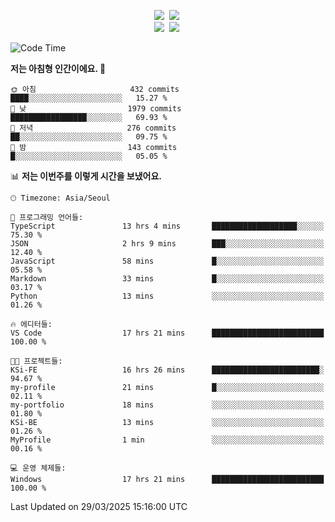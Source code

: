 
<p align="center">
<img src="https://img.shields.io/badge/java-007396?style=flat-square&logo=java&logoColor=white">&nbsp 
<img src="https://img.shields.io/badge/Python-3766AB?style=flat-square&logo=Python&logoColor=white"/></a>&nbsp<br>
<img src="https://img.shields.io/badge/Spring-F0F0F0?style=flat-square&logo=spring&logoColor='#6DB33F'">&nbsp 
<img src="https://img.shields.io/badge/Spring Security-F0F0F0?style=flat-square&logo=springsecurity&logoColor='#6DB33F'">&nbsp 

<!--START_SECTION:waka-->
![Code Time](http://img.shields.io/badge/Code%20Time-57%20hrs%2056%20mins-blue)

**저는 아침형 인간이에요. 🐤** 

```text
🌞 아침                     432 commits         ████░░░░░░░░░░░░░░░░░░░░░   15.27 % 
🌆 낮　                     1979 commits        █████████████████░░░░░░░░   69.93 % 
🌃 저녁                     276 commits         ██░░░░░░░░░░░░░░░░░░░░░░░   09.75 % 
🌙 밤　                     143 commits         █░░░░░░░░░░░░░░░░░░░░░░░░   05.05 % 
```


📊 **저는 이번주를 이렇게 시간을 보냈어요.** 

```text
🕑︎ Timezone: Asia/Seoul

💬 프로그래밍 언어들: 
TypeScript               13 hrs 4 mins       ███████████████████░░░░░░   75.30 % 
JSON                     2 hrs 9 mins        ███░░░░░░░░░░░░░░░░░░░░░░   12.40 % 
JavaScript               58 mins             █░░░░░░░░░░░░░░░░░░░░░░░░   05.58 % 
Markdown                 33 mins             █░░░░░░░░░░░░░░░░░░░░░░░░   03.17 % 
Python                   13 mins             ░░░░░░░░░░░░░░░░░░░░░░░░░   01.26 % 

🔥 에디터들: 
VS Code                  17 hrs 21 mins      █████████████████████████   100.00 % 

🐱‍💻 프로젝트들: 
KSi-FE                   16 hrs 26 mins      ████████████████████████░   94.67 % 
my-profile               21 mins             █░░░░░░░░░░░░░░░░░░░░░░░░   02.11 % 
my-portfolio             18 mins             ░░░░░░░░░░░░░░░░░░░░░░░░░   01.80 % 
KSi-BE                   13 mins             ░░░░░░░░░░░░░░░░░░░░░░░░░   01.26 % 
MyProfile                1 min               ░░░░░░░░░░░░░░░░░░░░░░░░░   00.16 % 

💻 운영 체제들: 
Windows                  17 hrs 21 mins      █████████████████████████   100.00 % 
```


 Last Updated on 29/03/2025 15:16:00 UTC
<!--END_SECTION:waka-->

<!-- ![Anurag's GitHub stats](https://github-readme-stats.vercel.app/api?username=bodol4748&show_icons=true&theme=radical) -->
<!--
**bodol4748/bodol4748** is a ✨ _special_ ✨ repository because its `README.md` (this file) appears on your GitHub profile.

Here are some ideas to get you started:

- 🔭 I’m currently working on ...
- 🌱 I’m currently learning ...
- 👯 I’m looking to collaborate on ...
- 🤔 I’m looking for help with ...
- 💬 Ask me about ...
- 📫 How to reach me: ...
- 😄 Pronouns: ...
- ⚡ Fun fact: ...
-->
